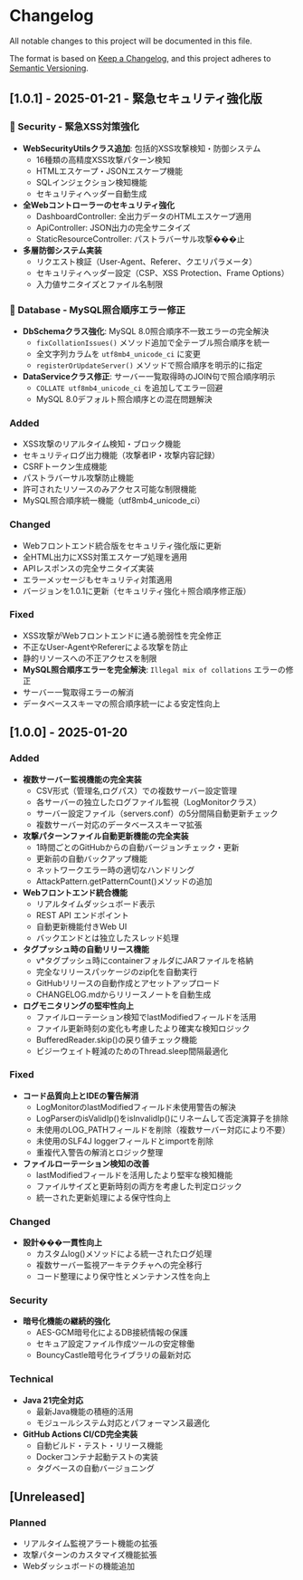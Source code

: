 # Changelog

All notable changes to this project will be documented in this file.

The format is based on [Keep a Changelog](https://keepachangelog.com/en/1.0.0/),
and this project adheres to [Semantic Versioning](https://semver.org/spec/v2.0.0.html).

## [1.0.1] - 2025-01-21 - 緊急セキュリティ強化版

### 🚨 Security - 緊急XSS対策強化
- **WebSecurityUtilsクラス追加**: 包括的XSS攻撃検知・防御システム
  - 16種類の高精度XSS攻撃パターン検知
  - HTMLエスケープ・JSONエスケープ機能
  - SQLインジェクション検知機能
  - セキュリティヘッダー自動生成
- **全Webコントローラーのセキュリティ強化**
  - DashboardController: 全出力データのHTMLエスケープ適用
  - ApiController: JSON出力の完全サニタイズ
  - StaticResourceController: パストラバーサル攻撃���止
- **多層防御システム実装**
  - リクエスト検証（User-Agent、Referer、クエリパラメータ）
  - セキュリティヘッダー設定（CSP、XSS Protection、Frame Options）
  - 入力値サニタイズとファイル名制限

### 🔧 Database - MySQL照合順序エラー修正
- **DbSchemaクラス強化**: MySQL 8.0照合順序不一致エラーの完全解決
  - `fixCollationIssues()` メソッド追加で全テーブル照合順序を統一
  - 全文字列カラムを `utf8mb4_unicode_ci` に変更
  - `registerOrUpdateServer()` メソッドで照合順序を明示的に指定
- **DataServiceクラス修正**: サーバー一覧取得時のJOIN句で照合順序明示
  - `COLLATE utf8mb4_unicode_ci` を追加してエラー回避
  - MySQL 8.0デフォルト照合順序との混在問題解決

### Added
- XSS攻撃のリアルタイム検知・ブロック機能
- セキュリティログ出力機能（攻撃者IP・攻撃内容記録）
- CSRFトークン生成機能
- パストラバーサル攻撃防止機能
- 許可されたリソースのみアクセス可能な制限機能
- MySQL照合順序統一機能（utf8mb4_unicode_ci）

### Changed
- Webフロントエンド統合版をセキュリティ強化版に更新
- 全HTML出力にXSS対策エスケープ処理を適用
- APIレスポンスの完全サニタイズ実装
- エラーメッセージもセキュリティ対策適用
- バージョンを1.0.1に更新（セキュリティ強化＋照合順序修正版）

### Fixed
- XSS攻撃がWebフロントエンドに通る脆弱性を完全修正
- 不正なUser-AgentやRefererによる攻撃を防止
- 静的リソースへの不正アクセスを制限
- **MySQL照合順序エラーを完全解決**: `Illegal mix of collations` エラーの修正
- サーバー一覧取得エラーの解消
- データベーススキーマの照合順序統一による安定性向上

## [1.0.0] - 2025-01-20

### Added
- **複数サーバー監視機能の完全実装**
  - CSV形式（管理名,ログパス）での複数サーバー設定管理
  - 各サーバーの独立したログファイル監視（LogMonitorクラス）
  - サーバー設定ファイル（servers.conf）の5分間隔自動更新チェック
  - 複数サーバー対応のデータベーススキーマ拡張
- **攻撃パターンファイル自動更新機能の完全実装**
  - 1時間ごとのGitHubからの自動バージョンチェック・更新
  - 更新前の自動バックアップ機能
  - ネットワークエラー時の適切なハンドリング
  - AttackPattern.getPatternCount()メソッドの追加
- **Webフロントエンド統合機能**
  - リアルタイムダッシュボード表示
  - REST API エンドポイント
  - 自動更新機能付きWeb UI
  - バックエンドとは独立したスレッド処理
- **タグプッシュ時の自動リリース機能**
  - v*タグプッシュ時にcontainerフォルダにJARファイルを格納
  - 完全なリリースパッケージのzip化を自動実行
  - GitHubリリースの自動作成とアセットアップロード
  - CHANGELOG.mdからリリースノートを自動生成
- **ログモニタリングの堅牢性向上**
  - ファイルローテーション検知でlastModifiedフィールドを活用
  - ファイル更新時刻の変化も考慮したより確実な検知ロジック
  - BufferedReader.skip()の戻り値チェック機能
  - ビジーウェイト軽減のためのThread.sleep間隔最適化

### Fixed
- **コード品質向上とIDEの警告解消**
  - LogMonitorのlastModifiedフィールド未使用警告の解決
  - LogParserのisValidIp()をisInvalidIp()にリネームして否定演算子を排除
  - 未使用のLOG_PATHフィールドを削除（複数サーバー対応により不要）
  - 未使用のSLF4J loggerフィールドとimportを削除
  - 重複代入警告の解消とロジック整理
- **ファイルローテーション検知の改善**
  - lastModifiedフィールドを活用したより堅牢な検知機能
  - ファイルサイズと更新時刻の両方を考慮した判定ロジック
  - 統一された更新処理による保守性向上

### Changed
- **設計���一貫性向上**
  - カスタムlog()メソッドによる統一されたログ処理
  - 複数サーバー監視アーキテクチャへの完全移行
  - コード整理により保守性とメンテナンス性を向上

### Security
- **暗号化機能の継続的強化**
  - AES-GCM暗号化によるDB接続情報の保護
  - セキュア設定ファイル作成ツールの安定稼働
  - BouncyCastle暗号化ライブラリの最新対応

### Technical
- **Java 21完全対応**
  - 最新Java機能の積極的活用
  - モジュールシステム対応とパフォーマンス最適化
- **GitHub Actions CI/CD完全実装**
  - 自動ビルド・テスト・リリース機能
  - Dockerコンテナ起動テストの実装
  - タグベースの自動バージョニング

## [Unreleased]

### Planned
- リアルタイム監視アラート機能の拡張
- 攻撃パターンのカスタマイズ機能拡張
- Webダッシュボードの機能追加
